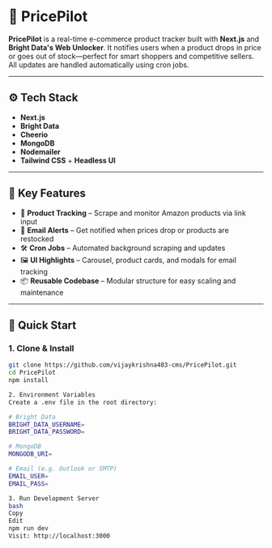 # 🤖 PricePilot

**PricePilot** is a real-time e-commerce product tracker built with **Next.js** and **Bright Data's Web Unlocker**. It notifies users when a product drops in price or goes out of stock—perfect for smart shoppers and competitive sellers. All updates are handled automatically using cron jobs.

---

## ⚙️ Tech Stack

- **Next.js**
- **Bright Data**
- **Cheerio**
- **MongoDB**
- **Nodemailer**
- **Tailwind CSS** + **Headless UI**

---

## 🔋 Key Features

- 🎯 **Product Tracking** – Scrape and monitor Amazon products via link input  
- 📩 **Email Alerts** – Get notified when prices drop or products are restocked  
- 🛠️ **Cron Jobs** – Automated background scraping and updates  
- 🖼️ **UI Highlights** – Carousel, product cards, and modals for email tracking  
- 📦 **Reusable Codebase** – Modular structure for easy scaling and maintenance

---

## 🚀 Quick Start

### 1. Clone & Install

```bash
git clone https://github.com/vijaykrishna483-cms/PricePilot.git
cd PricePilot
npm install

2. Environment Variables
Create a .env file in the root directory:

# Bright Data
BRIGHT_DATA_USERNAME=
BRIGHT_DATA_PASSWORD=

# MongoDB
MONGODB_URI=

# Email (e.g. Outlook or SMTP)
EMAIL_USER=
EMAIL_PASS=

3. Run Development Server
bash
Copy
Edit
npm run dev
Visit: http://localhost:3000

